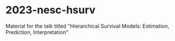 # 2023-nesc-hsurv
Material for the talk titled "Hierarchical Survival Models: Estimation, Prediction, Interpretation"
